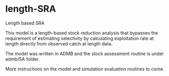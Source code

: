 # length-SRA
Length based SRA

This model is a length-based stock reduction analysis that bypasses the requirement of estimating selectivity 
by calculating exploitation rate at length directly from observed catch at length data. 


The model was written in ADMB and the stock assessment routine is under admb/SA folder.

More instructions on the model and simulation evaluation routines to come. 
